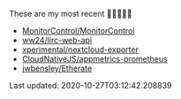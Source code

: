 These are my most recent 🌟🌟🌟🌟🌟

* [MonitorControl/MonitorControl](https://github.com/MonitorControl/MonitorControl)
* [ww24/lirc-web-api](https://github.com/ww24/lirc-web-api)
* [xperimental/nextcloud-exporter](https://github.com/xperimental/nextcloud-exporter)
* [CloudNativeJS/appmetrics-prometheus](https://github.com/CloudNativeJS/appmetrics-prometheus)
* [jwbensley/Etherate](https://github.com/jwbensley/Etherate)

Last updated: 2020-10-27T03:12:42.208839

